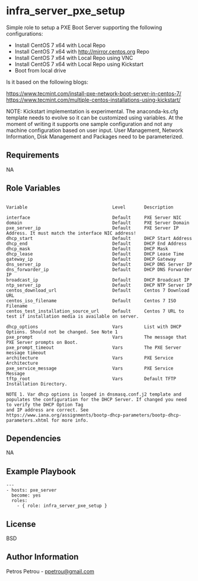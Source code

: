 infra_server_pxe_setup
=========

Simple role to setup a PXE Boot Server supporting the following configurations:

- Install CentOS 7 x64 with Local Repo
- Install CentOS 7 x64 with http://mirror.centos.org Repo
- Install CentOS 7 x64 with Local Repo using VNC
- Install CentOS 7 x64 with Local Repo using Kickstart
- Boot from local drive

Is it based on the following blogs:

https://www.tecmint.com/install-pxe-network-boot-server-in-centos-7/ \
https://www.tecmint.com/multiple-centos-installations-using-kickstart/

NOTE: Kickstart implementation is experimental. The anaconda-ks.cfg template needs to evolve so it can be customized using variables.
At the moment of writing it supports one sample configuration and not any machine configuration based on user input.
User Management, Network Information, Disk Management and Packages need to be parameterized.

Requirements
------------

NA

Role Variables
--------------

```

Variable                                Level       Description                                                         

interface                               Default     PXE Server NIC                                                      
domain                                  Default     PXE Server Domain                                                   
pxe_server_ip                           Default     PXE Server IP Address. It must match the interface NIC address!     
dhcp_start                              Default     DHCP Start Address                                                  
dhcp_end                                Default     DHCP End Address                                                    
dhcp_mask                               Default     DHCP Mask                                                           
dhcp_lease                              Default     DHCP Lease Time                                                     
gateway_ip                              Default     DHCP Gateway                                                        
dns_server_ip                           Default     DHCP DNS Server IP                                                  
dns_forwarder_ip                        Default     DHCP DNS Forwarder IP                                               
broadcast_ip                            Default     DHCP Broadcast IP                                                   
ntp_server_ip                           Default     DHCP NTP Server IP                                                  
centos_download_url                     Default     Centos 7 Download URL                                              
centos_iso_filename                     Default     Centos 7 ISO Filename                                               
centos_test_installation_source_url     Default     Centos 7 URL to test if installation media is available on server. 

dhcp_options                            Vars        List with DHCP Options. Should not be changed. See Note 1           
pxe_prompt                              Vars        The message that PXE Server prompts on Boot. 
pxe_prompt_timeout                      Vars        The PXE Server message timeout
architecture                            Vars        PXE Service Architecture
pxe_service_message                     Vars        PXE Service Message
tftp_root                               Vars        Default TFTP Installation Directory.

NOTE 1. Var dhcp options is looped in dnsmasq.conf.j2 template and populates the configuration for the DHCP Server. If changed you need to verify the DHCP Option Tag
and IP address are correct. See https://www.iana.org/assignments/bootp-dhcp-parameters/bootp-dhcp-parameters.xhtml for more info.

```

Dependencies
------------

NA

Example Playbook
----------------

```
---
- hosts: pxe_server
  become: yes
  roles:
    - { role: infra_server_pxe_setup } 
```         
         
License
-------

BSD

Author Information
------------------

Petros Petrou - ppetrou@gmail.com


